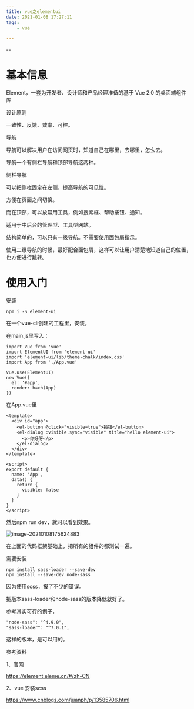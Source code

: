 ```yaml
---
title: vue之elementui
date: 2021-01-08 17:27:11
tags:
	- vue

---
```


--

# 基本信息

Element，一套为开发者、设计师和产品经理准备的基于 Vue 2.0 的桌面端组件库

设计原则

一致性、反馈、效率、可控。

导航

导航可以解决用户在访问网页时，知道自己在哪里，去哪里，怎么去。

导航一个有侧栏导航和顶部导航这两种。



侧栏导航

可以把侧栏固定在左侧，提高导航的可见性。

方便在页面之间切换。

而在顶部，可以放常用工具，例如搜索框、帮助按钮、通知。

适用于中后台的管理型、工具型网站。

结构简单的，可以只有一级导航。不需要使用面包屑指示。

使用二级导航的时候，最好配合面包屑，这样可以让用户清楚地知道自己的位置，也方便进行跳转。



# 使用入门

安装

```
npm i -S element-ui
```

在一个vue-cli创建的工程里，安装。

在main.js里写入：

```
import Vue from 'vue'
import ElementUI from 'element-ui'
import 'element-ui/lib/theme-chalk/index.css'
import App from './App.vue'

Vue.use(ElementUI)
new Vue({
  el: '#app',
  render: h=>h(App)
})

```

在App.vue里

```
<template>
  <div id="app">
    <el-button @click="visible=true">按钮</el-button>
    <el-dialog :visible.sync="visible" title="hello element-ui">
      <p>你好呀</p>
    </el-dialog>
  </div>
</template>

<script>
export default {
  name: 'App',
  data() {
    return {
      visible: false
    }
  }
}
</script>
```

然后npm run dev，就可以看到效果。

![image-20210108175624883](https://gitee.com/teddyxiong53/playopenwrt_pic/raw/master/image-20210108175624883.png)

在上面的代码框架基础上，把所有的组件的都测试一遍。

需要安装

```
npm install sass-loader --save-dev
npm install --save-dev node-sass
```

因为使用scss，报了不少的错误。

把版本sass-loader和node-sass的版本降低就好了。

参考其实可行的例子，

```
"node-sass": "^4.9.0",
"sass-loader": "^7.0.1",
```

这样的版本，是可以用的。



参考资料

1、官网

https://element.eleme.cn/#/zh-CN

2、vue 安装scss

https://www.cnblogs.com/juanph/p/13585706.html
